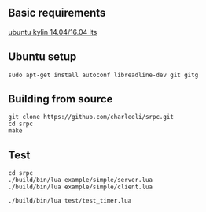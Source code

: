 ## Basic requirements
[ubuntu kylin 14.04/16.04 lts](http://www.ubuntukylin.com/downloads/)

## Ubuntu setup
```
sudo apt-get install autoconf libreadline-dev git gitg
```

## Building from source
```
git clone https://github.com/charleeli/srpc.git
cd srpc
make
```

## Test
```
cd srpc
./build/bin/lua example/simple/server.lua
./build/bin/lua example/simple/client.lua

./build/bin/lua test/test_timer.lua
```
